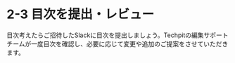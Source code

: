 # 2-3 目次を提出・レビュー

目次考えたらご招待したSlackに目次を提出しましょう。Techpitの編集サポートチームが一度目次を確認し、必要に応じて変更や追加のご提案をさせていただきます。

